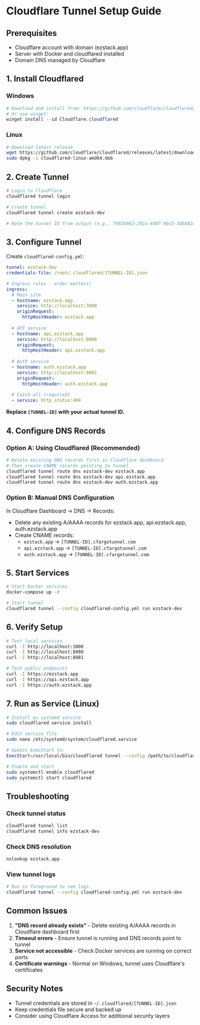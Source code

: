 # Cloudflare Tunnel Setup Guide

## Prerequisites
- Cloudflare account with domain (ezstack.app)
- Server with Docker and cloudflared installed
- Domain DNS managed by Cloudflare

## 1. Install Cloudflared

### Windows
```powershell
# Download and install from: https://github.com/cloudflare/cloudflared/releases
# Or use winget:
winget install --id Cloudflare.cloudflared
```

### Linux
```bash
# Download latest release
wget https://github.com/cloudflare/cloudflared/releases/latest/download/cloudflared-linux-amd64.deb
sudo dpkg -i cloudflared-linux-amd64.deb
```

## 2. Create Tunnel

```bash
# Login to Cloudflare
cloudflared tunnel login

# Create tunnel
cloudflared tunnel create ezstack-dev

# Note the tunnel ID from output (e.g., f992b882-292a-4d07-9bc5-3d6b82a975aa)
```

## 3. Configure Tunnel

Create `cloudflared-config.yml`:

```yaml
tunnel: ezstack-dev
credentials-file: /root/.cloudflared/[TUNNEL-ID].json

# Ingress rules - order matters!
ingress:
  # Main site
  - hostname: ezstack.app
    service: http://localhost:3000
    originRequest:
      httpHostHeader: ezstack.app
  
  # API service
  - hostname: api.ezstack.app
    service: http://localhost:8080
    originRequest:
      httpHostHeader: api.ezstack.app
  
  # Auth service  
  - hostname: auth.ezstack.app
    service: http://localhost:8081
    originRequest:
      httpHostHeader: auth.ezstack.app
  
  # Catch-all (required)
  - service: http_status:404
```

**Replace `[TUNNEL-ID]` with your actual tunnel ID.**

## 4. Configure DNS Records

### Option A: Using Cloudflared (Recommended)
```bash
# Delete existing DNS records first in Cloudflare dashboard
# Then create CNAME records pointing to tunnel
cloudflared tunnel route dns ezstack-dev ezstack.app
cloudflared tunnel route dns ezstack-dev api.ezstack.app
cloudflared tunnel route dns ezstack-dev auth.ezstack.app
```

### Option B: Manual DNS Configuration
In Cloudflare Dashboard → DNS → Records:
- Delete any existing A/AAAA records for ezstack.app, api.ezstack.app, auth.ezstack.app
- Create CNAME records:
  - `ezstack.app` → `[TUNNEL-ID].cfargotunnel.com`
  - `api.ezstack.app` → `[TUNNEL-ID].cfargotunnel.com`
  - `auth.ezstack.app` → `[TUNNEL-ID].cfargotunnel.com`

## 5. Start Services

```bash
# Start Docker services
docker-compose up -d

# Start tunnel
cloudflared tunnel --config cloudflared-config.yml run ezstack-dev
```

## 6. Verify Setup

```bash
# Test local services
curl -I http://localhost:3000
curl -I http://localhost:8080
curl -I http://localhost:8081

# Test public endpoints
curl -I https://ezstack.app
curl -I https://api.ezstack.app
curl -I https://auth.ezstack.app
```

## 7. Run as Service (Linux)

```bash
# Install as systemd service
sudo cloudflared service install

# Edit service file
sudo nano /etc/systemd/system/cloudflared.service

# Update ExecStart to:
ExecStart=/usr/local/bin/cloudflared tunnel --config /path/to/cloudflared-config.yml run ezstack-dev

# Enable and start
sudo systemctl enable cloudflared
sudo systemctl start cloudflared
```

## Troubleshooting

### Check tunnel status
```bash
cloudflared tunnel list
cloudflared tunnel info ezstack-dev
```

### Check DNS resolution
```bash
nslookup ezstack.app
```

### View tunnel logs
```bash
# Run in foreground to see logs
cloudflared tunnel --config cloudflared-config.yml run ezstack-dev
```

## Common Issues

1. **"DNS record already exists"** - Delete existing A/AAAA records in Cloudflare dashboard first
2. **Timeout errors** - Ensure tunnel is running and DNS records point to tunnel
3. **Service not accessible** - Check Docker services are running on correct ports
4. **Certificate warnings** - Normal on Windows, tunnel uses Cloudflare's certificates

## Security Notes

- Tunnel credentials are stored in `~/.cloudflared/[TUNNEL-ID].json`
- Keep credentials file secure and backed up
- Consider using Cloudflare Access for additional security layers
